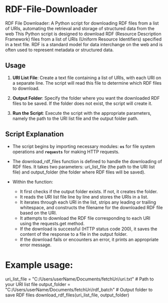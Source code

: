 # RDF-File-Downloader
RDF File Downloader: A Python script for downloading RDF files from a list of URIs, automating the retrieval and storage of structured data from the web
This Python script is designed to download RDF (Resource Description Framework) files from a list of URIs (Uniform Resource Identifiers) specified in a text file. RDF is a standard model for data interchange on the web and is often used to represent metadata or structured data.

## Usage
1. **URI List File**: Create a text file containing a list of URIs, with each URI on a separate line. The script will read this file to determine which RDF files to download.

2. **Output Folder**: Specify the folder where you want the downloaded RDF files to be saved. If the folder does not exist, the script will create it.

3. **Run the Script**: Execute the script with the appropriate parameters, namely the path to the URI list file and the output folder path.

## Script Explanation
- The script begins by importing necessary modules: **`os`** for file system operations and **`requests`** for making HTTP requests.

- The download_rdf_files function is defined to handle the downloading of RDF files. It takes two parameters: uri_list_file (the path to the URI list file) and output_folder (the folder where RDF files will be saved).

- Within the function:

  - It first checks if the output folder exists. If not, it creates the folder. </br>
  - It reads the URI list file line by line and stores the URIs in a list. </br>
  - It iterates through each URI in the list, strips any leading or trailing whitespace, and constructs the filename for the downloaded RDF file based on the URI. </br>
  - It attempts to download the RDF file corresponding to each URI using the requests.get method. </br>
  - If the download is successful (HTTP status code 200), it saves the content of the response to a file in the output folder. </br>
  - If the download fails or encounters an error, it prints an appropriate error message.

# Example usage:
uri_list_file = "C:/Users/userName/Documents/fetchUri/uri.txt"  # Path to your URI list file
output_folder = "C:/Users/userName/Documents/fetchUri/rdf_batch"  # Output folder to save RDF files
download_rdf_files(uri_list_file, output_folder)
